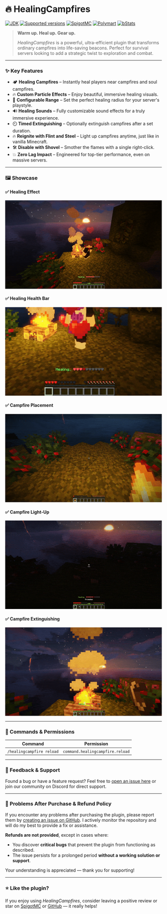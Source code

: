# 🔥 HealingCampfires

[![JDK](https://img.shields.io/badge/JDK-1.17-blue.svg)](https://www.spigotmc.org/resources/healingcampfires)
[![Supported versions](https://img.shields.io/badge/Minecraft-1.17--1.21.5-green.svg)](https://www.spigotmc.org/resources/healingcampfires)
[![SpigotMC](https://img.shields.io/badge/Buy_on_SpigotMC-yellow.svg)](https://www.spigotmc.org/resources/%E2%9D%A4%EF%B8%8F-healingcampfires-1-17-1-21-5.125199/)
[![Polymart](https://img.shields.io/badge/Buy_on_Polymart-green.svg)](https://polymart.org/product/7889/healingcampfires-1-17)
[![bStats](https://img.shields.io/badge/bStats-00695c)](https://bstats.org/plugin/bukkit/HealingCampfires)

> **Warm up. Heal up. Gear up.**
>
> *HealingCampfires* is a powerful, ultra-efficient plugin that transforms ordinary campfires into life-saving beacons. Perfect for survival servers looking to add a strategic twist to exploration and combat.

---

### ✨ Key Features

- 🏕️ **Healing Campfires** – Instantly heal players near campfires and soul campfires.
- 🔥 **Custom Particle Effects** – Enjoy beautiful, immersive healing visuals.
- 🎯 **Configurable Range** – Set the perfect healing radius for your server's playstyle.
- 🔊 **Healing Sounds** – Fully customizable sound effects for a truly immersive experience.
- ⏲️ **Timed Extinguishing** – Optionally extinguish campfires after a set duration.
- 🔥 **Reignite with Flint and Steel** – Light up campfires anytime, just like in vanilla Minecraft.
- 🛠️ **Disable with Shovel** – Smother the flames with a single right-click.
- 💥 **Zero Lag Impact** – Engineered for top-tier performance, even on massive servers.

---

### 🖼️ Showcase

#### ✅ Healing Effect
![Healing Effect](assets/campfire-healing.gif)

#### ✅ Healing Health Bar
![Reigniting Campfire](assets/campfire-healthbar.gif)

#### ✅ Campfire Placement
![Extinguishing Campfire](assets/campfire-place.gif)

#### ✅ Campfire Light-Up
![Extinguishing Campfire](assets/campfire-lightup.gif)

#### ✅ Campfire Extinguishing
![Extinguishing Campfire](assets/campfire-extinguishing.gif)

---

### 🔌 Commands & Permissions

| Command                     | Permission                         |  
|----------------------------|-----------------------------------|  
| `/healingcampfire reload` | `command.healingcampfire.reload` |  

---

### 📝 Feedback & Support

Found a bug or have a feature request? Feel free to [open an issue here](https://github.com/imDMK/HealingCampfires/issues) or join our community on Discord for direct support.

---

### 💬 Problems After Purchase & Refund Policy

If you encounter any problems after purchasing the plugin, please report them by [creating an issue on GitHub](https://github.com/imDMK/HealingCampfires/issues). I actively monitor the repository and will do my best to provide a fix or assistance.

**Refunds are not provided**, except in cases where:
- You discover **critical bugs** that prevent the plugin from functioning as described.
- The issue persists for a prolonged period **without a working solution or support**.

Your understanding is appreciated — thank you for supporting!

---

### ⭐ Like the plugin?

If you enjoy using *HealingCampfires*, consider leaving a positive review or star on [SpigotMC](https://www.spigotmc.org/resources/healingcampfires) or [GitHub](https://github.com/imDMK/HealingCampfires) — it really helps!
